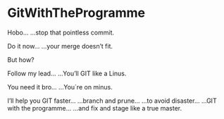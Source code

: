 # GitWithTheProgramme

Hobo...
...stop that pointless commit.

Do it now... 
...your merge doesn’t fit.

But how?

Follow my lead...
...You’ll GIT like a Linus.

You need it bro...
...You´re on minus.

I’ll help you GIT faster...
...branch and prune...
...to avoid disaster...
...GIT with the programme...
...and fix and stage like a true master.
